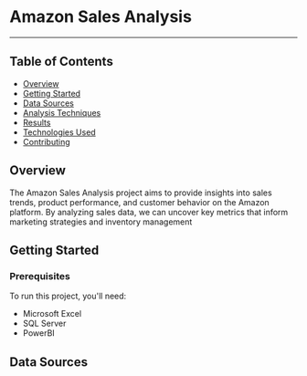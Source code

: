 # Amazon Sales Analysis
---
## Table of Contents
- [Overview](#overview)
- [Getting Started](#getting-started)
- [Data Sources](#data-sources)
- [Analysis Techniques](#analysis-techniques)
- [Results](#results)
- [Technologies Used](#technologies-used)
- [Contributing](#contributing)

## Overview

The Amazon Sales Analysis project aims to provide insights into sales trends, product performance, and customer behavior on the Amazon platform. By analyzing sales data, we can uncover key metrics that inform marketing strategies and inventory management

## Getting Started

### Prerequisites

To run this project, you'll need:

- Microsoft Excel
- SQL Server
- PowerBI
## Data Sources
